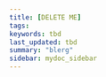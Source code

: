 ```yaml
---
title: [DELETE ME]
tags:
keywords: tbd
last_updated: tbd
summary: "blerg"
sidebar: mydoc_sidebar
---
```

